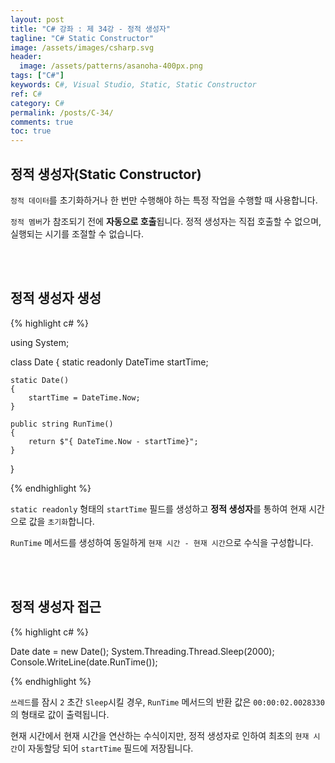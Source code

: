 ```yaml
---
layout: post
title: "C# 강좌 : 제 34강 - 정적 생성자"
tagline: "C# Static Constructor"
image: /assets/images/csharp.svg
header:
  image: /assets/patterns/asanoha-400px.png
tags: ["C#"]
keywords: C#, Visual Studio, Static, Static Constructor
ref: C#
category: C#
permalink: /posts/C-34/
comments: true
toc: true
---
```


## 정적 생성자(Static Constructor)

`정적 데이터`를 초기화하거나 한 번만 수행해야 하는 특정 작업을 수행할 때 사용합니다.

`정적 멤버`가 참조되기 전에 **자동으로 호출**됩니다. 정적 생성자는 직접 호출할 수 없으며, 실행되는 시기를 조절할 수 없습니다.

<br>
<br>

## 정적 생성자 생성

{% highlight c# %}

using System;

class Date
{
    static readonly DateTime startTime;

    static Date()
    {
        startTime = DateTime.Now;
    }

    public string RunTime()
    {
        return $"{ DateTime.Now - startTime}";
    }
}

{% endhighlight %}

`static readonly` 형태의 `startTime` 필드를 생성하고 **정적 생성자**를 통하여 현재 시간으로 값을 `초기화`합니다.

`RunTime` 메서드를 생성하여 동일하게 `현재 시간 - 현재 시간`으로 수식을 구성합니다.

<br>
<br>

## 정적 생성자 접근

{% highlight c# %}

Date date = new Date();
System.Threading.Thread.Sleep(2000);
Console.WriteLine(date.RunTime());

{% endhighlight %}

`쓰레드`를 잠시 `2` 초간 `Sleep`시킬 경우, `RunTime` 메서드의 반환 값은 `00:00:02.0028330` 의 형태로 값이 출력됩니다.

현재 시간에서 현재 시간을 연산하는 수식이지만, 정적 생성자로 인하여 최초의 `현재 시간`이 자동할당 되어 `startTime` 필드에 저장됩니다.
